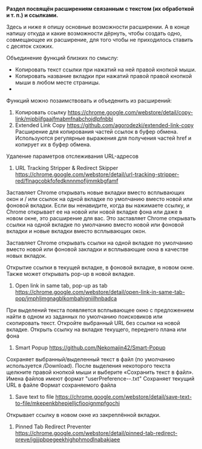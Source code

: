 **Раздел посвящён расширениям связанным с текстом (их обработкой и т. п.) и ссылками.**

Здесь и ниже я опишу основные возможности расширении. А в конце напишу откуда и какие возможности дёрнуть, чтобы создать одно, совмещающее их расширение, для того чтобы не приходилось ставить с десяток схожих.

Объединение функций близких по смыслу:
* Копировать текст ссылки при нажатий на ней правой кнопкой мыши.
* Копировать название вкладки при нажатий правой правой кнопкой мыши в любом месте страницы.
*

Функций можно позаимствовать и объеденить из расширений:
1. Копировать ссылку https://chrome.google.com/webstore/detail/copy-link/mjpbijfgaajfmabmfnabchojdlpfnbbi
2. Extended Link Copy https://github.com/agorodezki/extended-link-copy
Расширение для копирования частей ссылок в буфер обмена.
Используются регулярные выражения для получения частей href и копирует их в буфер обмена.


Удаление параметров отслеживания URL-адресов

1. URL Tracking Stripper & Redirect Skipper https://chrome.google.com/webstore/detail/url-tracking-stripper-red/flnagcobkfofedknnnmofijmmkbgfamf

Заставляет Chrome открывать новые вкладки вместо всплывающих окон и / или ссылок на одной вкладке по умолчанию вместо новой или фоновой вкладки.
Если вы ненавидите, когда вы нажимаете ссылку, и Chrome открывает ее на новой или новой вкладке фона или даже в новом окне, это расширение для вас. Это заставляет Chrome открывать ссылки на одной вкладке по умолчанию вместо новой или фоновой вкладки и новые вкладки вместо всплывающих окон.

Заставляет Chrome открывать ссылки на одной вкладке по умолчанию вместо новой или фоновой закладки и всплывающие окна в качестве новых вкладок.

Открытие ссылки в текущей вкладке, в фоновой вкладке, в новом окне.
Также может открывать pop-up в новой вкладке.

1. Open link in same tab, pop-up as tab https://chrome.google.com/webstore/detail/open-link-in-same-tab-pop/jmphljmgnagblkombahigniilhnbadca

При выделений текста появляется всплывающее окно с предложением найти в одном из заданных по умолчанию поисковиков или скопировать текст.
Откройте выбранный URL без ссылки на новой вкладке.
Открыть ссылку на вкладке текущего, переднего плана или фона

1. Smart Popup https://github.com/Nekomajin42/Smart-Popup

Сохраняет выбранный/выделенный текст в файл (по умолчанию используется /Download).
После выделения некоторого текста щелкните правой кнопкой мыши и выберите «Сохранить текст в файл».
Имена файлов имеют формат "userPreference--<timestamp>.txt"
Сохраняет текущий URL в файле
Формат сохраняемого файла

1. Save text to file https://chrome.google.com/webstore/detail/save-text-to-file/mkepenkbhepjelljcfiooignmpfgochi

Открывает ссылку в новом окне из закреплённой вкладки.

1. Pinned Tab Redirect Preventer https://chrome.google.com/webstore/detail/pinned-tab-redirect-preve/igjjjpbpegeekhighphmodlnabakjaee
